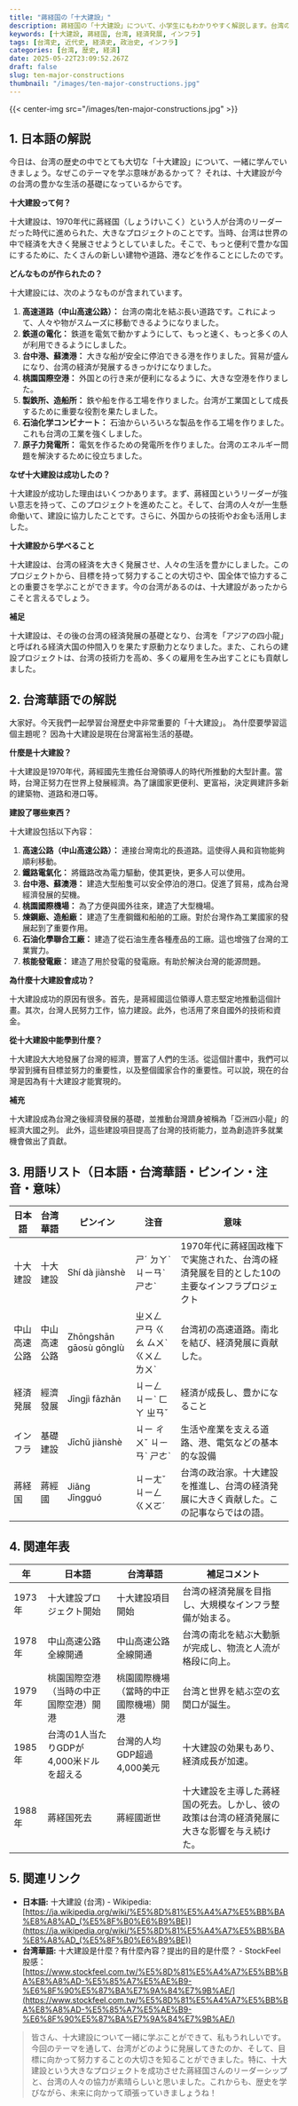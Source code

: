 ```yaml
---
title: "蔣経国の「十大建設」"
description: 蔣経国の「十大建設」について、小学生にもわかりやすく解説します。台湾の近代化に大きく貢献したプロジェクトを、一緒に学びましょう。
keywords: [十大建設, 蔣経国, 台湾, 経済発展, インフラ]
tags: [台湾史, 近代史, 経済史, 政治史, インフラ]
categories: [台湾, 歴史, 経済]
date: 2025-05-22T23:09:52.267Z
draft: false
slug: ten-major-constructions
thumbnail: "/images/ten-major-constructions.jpg"
---
```


{{< center-img src="/images/ten-major-constructions.jpg" >}}

## 1. 日本語の解説

今日は、台湾の歴史の中でとても大切な「十大建設」について、一緒に学んでいきましょう。なぜこのテーマを学ぶ意味があるかって？ それは、十大建設が今の台湾の豊かな生活の基礎になっているからです。

**十大建設って何？**

十大建設は、1970年代に蔣経国（しょうけいこく）という人が台湾のリーダーだった時代に進められた、大きなプロジェクトのことです。当時、台湾は世界の中で経済を大きく発展させようとしていました。そこで、もっと便利で豊かな国にするために、たくさんの新しい建物や道路、港などを作ることにしたのです。

**どんなものが作られたの？**

十大建設には、次のようなものが含まれています。

1.  **高速道路（中山高速公路）：** 台湾の南北を結ぶ長い道路です。これによって、人々や物がスムーズに移動できるようになりました。
2.  **鉄道の電化：** 鉄道を電気で動かすようにして、もっと速く、もっと多くの人が利用できるようにしました。
3.  **台中港、蘇澳港：** 大きな船が安全に停泊できる港を作りました。貿易が盛んになり、台湾の経済が発展するきっかけになりました。
4.  **桃園国際空港：** 外国との行き来が便利になるように、大きな空港を作りました。
5.  **製鉄所、造船所：** 鉄や船を作る工場を作りました。台湾が工業国として成長するために重要な役割を果たしました。
6.  **石油化学コンビナート：** 石油からいろいろな製品を作る工場を作りました。これも台湾の工業を強くしました。
7.  **原子力発電所：** 電気を作るための発電所を作りました。台湾のエネルギー問題を解決するために役立ちました。

**なぜ十大建設は成功したの？**

十大建設が成功した理由はいくつかあります。まず、蔣経国というリーダーが強い意志を持って、このプロジェクトを進めたこと。そして、台湾の人々が一生懸命働いて、建設に協力したことです。さらに、外国からの技術やお金も活用しました。

**十大建設から学べること**

十大建設は、台湾の経済を大きく発展させ、人々の生活を豊かにしました。このプロジェクトから、目標を持って努力することの大切さや、国全体で協力することの重要さを学ぶことができます。今の台湾があるのは、十大建設があったからこそと言えるでしょう。

**補足**

十大建設は、その後の台湾の経済発展の基礎となり、台湾を「アジアの四小龍」と呼ばれる経済大国の仲間入りを果たす原動力となりました。また、これらの建設プロジェクトは、台湾の技術力を高め、多くの雇用を生み出すことにも貢献しました。

## 2. 台湾華語での解説

大家好。今天我們一起學習台灣歷史中非常重要的「十大建設」。 為什麼要學習這個主題呢？ 因為十大建設是現在台灣富裕生活的基礎。

**什麼是十大建設？**

十大建設是1970年代，蔣經國先生擔任台灣領導人的時代所推動的大型計畫。當時，台灣正努力在世界上發展經濟。為了讓國家更便利、更富裕，決定興建許多新的建築物、道路和港口等。

**建設了哪些東西？**

十大建設包括以下內容：

1.  **高速公路（中山高速公路）：** 連接台灣南北的長道路。這使得人員和貨物能夠順利移動。
2.  **鐵路電氣化：** 將鐵路改為電力驅動，使其更快，更多人可以使用。
3.  **台中港、蘇澳港：** 建造大型船隻可以安全停泊的港口。促進了貿易，成為台灣經濟發展的契機。
4.  **桃園國際機場：** 為了方便與國外往來，建造了大型機場。
5.  **煉鋼廠、造船廠：** 建造了生產鋼鐵和船舶的工廠。對於台灣作為工業國家的發展起到了重要作用。
6.  **石油化學聯合工廠：** 建造了從石油生產各種產品的工廠。這也增強了台灣的工業實力。
7.  **核能發電廠：** 建造了用於發電的發電廠。有助於解決台灣的能源問題。

**為什麼十大建設會成功？**

十大建設成功的原因有很多。首先，是蔣經國這位領導人意志堅定地推動這個計畫。其次，台灣人民努力工作，協力建設。此外，也活用了來自國外的技術和資金。

**從十大建設中能學到什麼？**

十大建設大大地發展了台灣的經濟，豐富了人們的生活。從這個計畫中，我們可以學習到擁有目標並努力的重要性，以及整個國家合作的重要性。可以說，現在的台灣是因為有十大建設才能實現的。

**補充**

十大建設成為台灣之後經濟發展的基礎，並推動台灣躋身被稱為「亞洲四小龍」的經濟大國之列。 此外，這些建設項目提高了台灣的技術能力，並為創造許多就業機會做出了貢獻。

## 3. 用語リスト（日本語・台湾華語・ピンイン・注音・意味）

| 日本語     | 台湾華語   | ピンイン     | 注音     | 意味                                                                                               |
| -------- | -------- | ---------- | -------- | ------------------------------------------------------------------------------------------------- |
| 十大建設   | 十大建設   | Shí dà jiànshè | ㄕˊ ㄉㄚˋ ㄐㄧㄢˋ ㄕㄜˋ | 1970年代に蔣経国政権下で実施された、台湾の経済発展を目的とした10の主要なインフラプロジェクト                                                               |
| 中山高速公路 | 中山高速公路 | Zhōngshān gāosù gōnglù | ㄓㄨㄥ ㄕㄢ ㄍㄠ ㄙㄨˋ ㄍㄨㄥ ㄌㄨˋ | 台湾初の高速道路。南北を結び、経済発展に貢献した。                                                                                       |
| 経済発展   | 經濟發展   | Jīngjì fāzhǎn | ㄐㄧㄥ ㄐㄧˋ ㄈㄚ ㄓㄢˇ | 経済が成長し、豊かになること                                                                                              |
| インフラ | 基礎建設   | Jīchǔ jiànshè | ㄐㄧ ㄔㄨˇ ㄐㄧㄢˋ ㄕㄜˋ | 生活や産業を支える道路、港、電気などの基本的な設備                                                                                       |
| 蔣経国   | 蔣經國   | Jiǎng Jīngguó | ㄐㄧㄤˇ ㄐㄧㄥ ㄍㄨㄛˊ | 台湾の政治家。十大建設を推進し、台湾の経済発展に大きく貢献した。この記事ならではの語。                                                                             |

## 4. 関連年表

| 年    | 日本語                                                                     | 台湾華語                                                                    | 補足コメント                                                                                             |
| ----- | ------------------------------------------------------------------------ | ----------------------------------------------------------------------- | ------------------------------------------------------------------------------------------------------ |
| 1973年 | 十大建設プロジェクト開始                                                               | 十大建設項目開始                                                                 | 台湾の経済発展を目指し、大規模なインフラ整備が始まる。                                                                                     |
| 1978年 | 中山高速公路全線開通                                                                 | 中山高速公路全線開通                                                               | 台湾の南北を結ぶ大動脈が完成し、物流と人流が格段に向上。                                                                                         |
| 1979年 | 桃園国際空港（当時の中正国際空港）開港                                                        | 桃園國際機場（當時的中正國際機場）開港                                                            | 台湾と世界を結ぶ空の玄関口が誕生。                                                                                              |
| 1985年 | 台湾の1人当たりGDPが4,000米ドルを超える                                                        | 台灣的人均GDP超過4,000美元                                                               | 十大建設の効果もあり、経済成長が加速。                                                                                               |
| 1988年 | 蔣経国死去                                                                     | 蔣經國逝世                                                                   | 十大建設を主導した蔣経国の死去。しかし、彼の政策は台湾の経済発展に大きな影響を与え続けた。                                                                         |

## 5. 関連リンク

*   **日本語:** 十大建設 (台湾) - Wikipedia: [https://ja.wikipedia.org/wiki/%E5%8D%81%E5%A4%A7%E5%BB%BA%E8%A8%AD_(%E5%8F%B0%E6%B9%BE)](https://ja.wikipedia.org/wiki/%E5%8D%81%E5%A4%A7%E5%BB%BA%E8%A8%AD_(%E5%8F%B0%E6%B9%BE))
*   **台湾華語:** 十大建設是什麼？有什麼內容？提出的目的是什麼？ - StockFeel 股感： [https://www.stockfeel.com.tw/%E5%8D%81%E5%A4%A7%E5%BB%BA%E8%A8%AD-%E5%85%A7%E5%AE%B9-%E6%8F%90%E5%87%BA%E7%9A%84%E7%9B%AE/](https://www.stockfeel.com.tw/%E5%8D%81%E5%A4%A7%E5%BB%BA%E8%A8%AD-%E5%85%A7%E5%AE%B9-%E6%8F%90%E5%87%BA%E7%9A%84%E7%9B%AE/)

> 皆さん、十大建設について一緒に学ぶことができて、私もうれしいです。今回のテーマを通して、台湾がどのように発展してきたのか、そして、目標に向かって努力することの大切さを知ることができました。特に、十大建設という大きなプロジェクトを成功させた蔣経国さんのリーダーシップと、台湾の人々の協力が素晴らしいと思いました。これからも、歴史を学びながら、未来に向かって頑張っていきましょうね！
